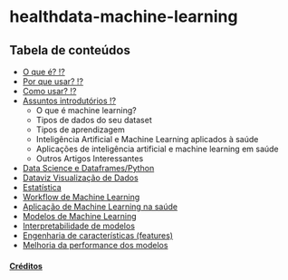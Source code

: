 # healthdata-machine-learning

## Tabela de conteúdos

* [ O que é? ⁉️](https://fabianofilho.gitbook.io/healthdata/o-que-e-?)
* [ Por que usar? ⁉️](https://fabianofilho.gitbook.io/healthdata/o-que-e-?)
* [ Como usar? ⁉️](https://fabianofilho.gitbook.io/healthdata/o-que-e-?)
* [ Assuntos introdutórios ⁉️](https://fabianofilho.gitbook.io/healthdata/introducao)
  *  O que é machine learning?
  *  Tipos de dados do seu dataset
  *  Tipos de aprendizagem
  *  Inteligência Artificial e Machine Learning aplicados à saúde
  *  Aplicações de inteligência artificial e machine learning em saúde
  *  Outros Artigos Interessantes
* [ Data Science e Dataframes/Python](https://fabianofilho.gitbook.io/healthdata/dataframes)
* [ Dataviz Visualização de Dados ](https://fabianofilho.gitbook.io/healthdata/dataviz)
* [ Estatística](https://fabianofilho.gitbook.io/healthdata/estatistica)
* [ Workflow de Machine Learning](https://fabianofilho.gitbook.io/healthdata/workflow-ml)
* [ Aplicação de Machine Learning na saúde](https://fabianofilho.gitbook.io/healthdata/hands-on)
* [ Modelos de Machine Learning](https://fabianofilho.gitbook.io/healthdata/modelos)
* [ Interpretabilidade de modelos](https://fabianofilho.gitbook.io/healthdata/interpretar-ml)
* [ Engenharia de características \(features\)](https://fabianofilho.gitbook.io/healthdata/features)
* [ Melhoria da performance dos modelos](https://fabianofilho.gitbook.io/healthdata/performance)

#### [Créditos](https://fabianofilho.gitbook.io/healthdata/creditos)


